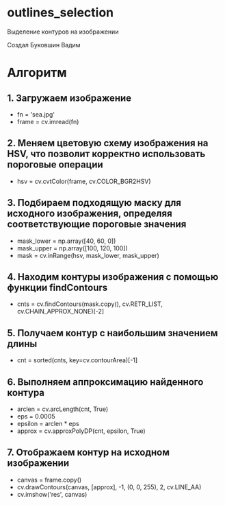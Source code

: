 # outlines_selection

Выделение контуров на изображении

Создал Буковшин Вадим

# Алгоритм

## 1. Загружаем изображение

   * fn = 'sea.jpg'
   * frame = cv.imread(fn)

##  2. Меняем цветовую схему изображения на HSV, что позволит корректно использовать пороговые операции
 
   * hsv = cv.cvtColor(frame, cv.COLOR_BGR2HSV)

## 3. Подбираем подходящую маску для исходного изображения, определяя соответствующие пороговые значения

   * mask_lower = np.array([40, 60, 0])
   * mask_upper = np.array([100, 120, 100])
   * mask = cv.inRange(hsv, mask_lower, mask_upper)
  
## 4. Находим контуры изображения с помощью функции findContours

   * cnts = cv.findContours(mask.copy(), cv.RETR_LIST, cv.CHAIN_APPROX_NONE)[-2]

## 5. Получаем контур с наибольшим значением длины

   * cnt = sorted(cnts, key=cv.contourArea)[-1]

## 6. Выполняем аппроксимацию найденного контура

   * arclen = cv.arcLength(cnt, True)
   * eps = 0.0005
   * epsilon = arclen * eps
   * approx = cv.approxPolyDP(cnt, epsilon, True)

## 7. Отображаем контур на исходном изображении

   * canvas = frame.copy()
   * cv.drawContours(canvas, [approx], -1, (0, 0, 255), 2, cv.LINE_AA)
   * cv.imshow('res', canvas)
